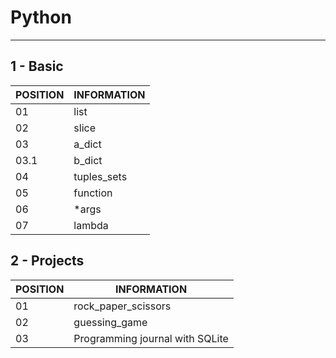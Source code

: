 # Python 
--------------------------------------------------------------------------------

##  1 - Basic 

POSITION|INFORMATION 
--------- | ------
01        | list
02        | slice
03        | a_dict
03.1      | b_dict
04        |tuples_sets
05        | function
06        | *args
07        | lambda

## 2 - Projects 

POSITION | INFORMATION
--------- | ------
01        | rock_paper_scissors
02        | guessing_game
03        | Programming journal with SQLite 

